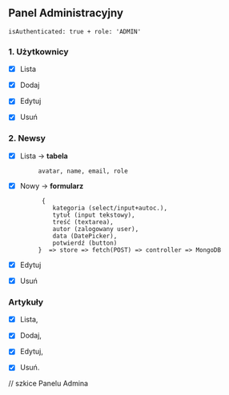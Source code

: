 ## Panel Administracyjny 
    isAuthenticated: true + role: 'ADMIN'
### 1. Użytkownicy

 - [x] Lista

 - [x] Dodaj

 - [x] Edytuj
 
 - [x] Usuń
### 2. Newsy

 - [x] Lista -> **tabela** 
 
 			avatar, name, email, role

 - [x] Nowy -> **formularz** 

			 {
				kategoria (select/input+autoc.),
				tytuł (input tekstowy),
				treść (textarea),
				autor (zalogowany user),
				data (DatePicker),
				potwierdź (button)
			}  => store => fetch(POST) => controller => MongoDB
		 
 - [x] Edytuj

 - [x] Usuń
 ### Artykuły

  -  [x] Lista,

   - [x] Dodaj,

   - [x] Edytuj,

   - [x] Usuń.

// szkice Panelu Admina